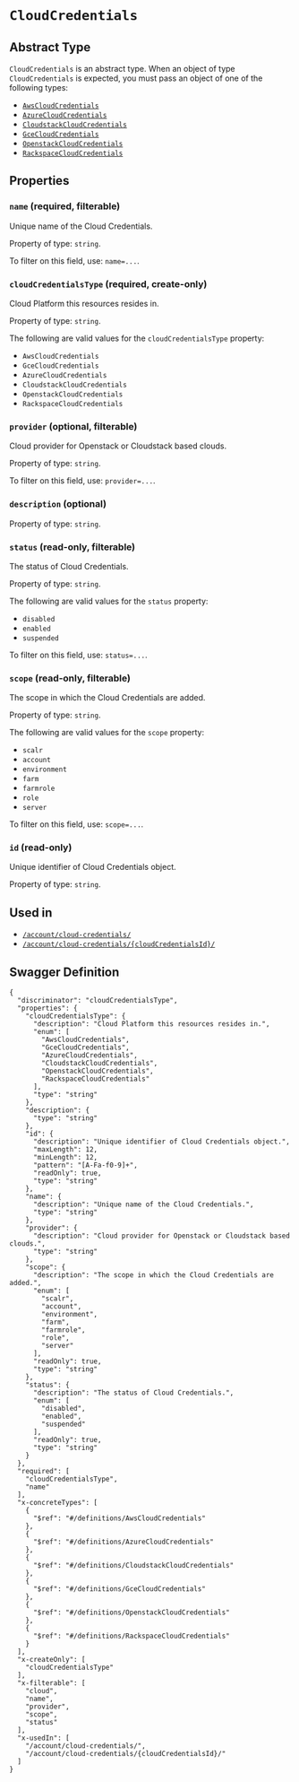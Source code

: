 # `CloudCredentials` #




## Abstract Type ##

`CloudCredentials` is an abstract type. When an object of type `CloudCredentials` is expected, you must pass an object of
one of the following types:

  + [`AwsCloudCredentials`](./../definitions/AwsCloudCredentials.mkd)
  + [`AzureCloudCredentials`](./../definitions/AzureCloudCredentials.mkd)
  + [`CloudstackCloudCredentials`](./../definitions/CloudstackCloudCredentials.mkd)
  + [`GceCloudCredentials`](./../definitions/GceCloudCredentials.mkd)
  + [`OpenstackCloudCredentials`](./../definitions/OpenstackCloudCredentials.mkd)
  + [`RackspaceCloudCredentials`](./../definitions/RackspaceCloudCredentials.mkd)




## Properties ##

### `name` (required, filterable) ###

Unique name of the Cloud Credentials.


Property of type: `string`.


To filter on this field, use: `name=...`.


### `cloudCredentialsType` (required, create-only) ###

Cloud Platform this resources resides in.


Property of type: `string`.

 
The following are valid values for the `cloudCredentialsType` property:
  + `AwsCloudCredentials`
  + `GceCloudCredentials`
  + `AzureCloudCredentials`
  + `CloudstackCloudCredentials`
  + `OpenstackCloudCredentials`
  + `RackspaceCloudCredentials`



### `provider` (optional, filterable) ###

Cloud provider for Openstack or Cloudstack based clouds.


Property of type: `string`.


To filter on this field, use: `provider=...`.


### `description` (optional) ###




Property of type: `string`.




### `status` (read-only, filterable) ###

The status of Cloud Credentials.


Property of type: `string`.

 
The following are valid values for the `status` property:
  + `disabled`
  + `enabled`
  + `suspended`

To filter on this field, use: `status=...`.


### `scope` (read-only, filterable) ###

The scope in which the Cloud Credentials are added.


Property of type: `string`.

 
The following are valid values for the `scope` property:
  + `scalr`
  + `account`
  + `environment`
  + `farm`
  + `farmrole`
  + `role`
  + `server`

To filter on this field, use: `scope=...`.


### `id` (read-only) ###

Unique identifier of Cloud Credentials object.


Property of type: `string`.






## Used in ##

  + [`/account/cloud-credentials/`](./../rest/api/v1beta0/account/cloud-credentials/)
  + [`/account/cloud-credentials/{cloudCredentialsId}/`](./../rest/api/v1beta0/account/cloud-credentials/{cloudCredentialsId}/)

## Swagger Definition ##

    {
      "discriminator": "cloudCredentialsType", 
      "properties": {
        "cloudCredentialsType": {
          "description": "Cloud Platform this resources resides in.", 
          "enum": [
            "AwsCloudCredentials", 
            "GceCloudCredentials", 
            "AzureCloudCredentials", 
            "CloudstackCloudCredentials", 
            "OpenstackCloudCredentials", 
            "RackspaceCloudCredentials"
          ], 
          "type": "string"
        }, 
        "description": {
          "type": "string"
        }, 
        "id": {
          "description": "Unique identifier of Cloud Credentials object.", 
          "maxLength": 12, 
          "minLength": 12, 
          "pattern": "[A-Fa-f0-9]+", 
          "readOnly": true, 
          "type": "string"
        }, 
        "name": {
          "description": "Unique name of the Cloud Credentials.", 
          "type": "string"
        }, 
        "provider": {
          "description": "Cloud provider for Openstack or Cloudstack based clouds.", 
          "type": "string"
        }, 
        "scope": {
          "description": "The scope in which the Cloud Credentials are added.", 
          "enum": [
            "scalr", 
            "account", 
            "environment", 
            "farm", 
            "farmrole", 
            "role", 
            "server"
          ], 
          "readOnly": true, 
          "type": "string"
        }, 
        "status": {
          "description": "The status of Cloud Credentials.", 
          "enum": [
            "disabled", 
            "enabled", 
            "suspended"
          ], 
          "readOnly": true, 
          "type": "string"
        }
      }, 
      "required": [
        "cloudCredentialsType", 
        "name"
      ], 
      "x-concreteTypes": [
        {
          "$ref": "#/definitions/AwsCloudCredentials"
        }, 
        {
          "$ref": "#/definitions/AzureCloudCredentials"
        }, 
        {
          "$ref": "#/definitions/CloudstackCloudCredentials"
        }, 
        {
          "$ref": "#/definitions/GceCloudCredentials"
        }, 
        {
          "$ref": "#/definitions/OpenstackCloudCredentials"
        }, 
        {
          "$ref": "#/definitions/RackspaceCloudCredentials"
        }
      ], 
      "x-createOnly": [
        "cloudCredentialsType"
      ], 
      "x-filterable": [
        "cloud", 
        "name", 
        "provider", 
        "scope", 
        "status"
      ], 
      "x-usedIn": [
        "/account/cloud-credentials/", 
        "/account/cloud-credentials/{cloudCredentialsId}/"
      ]
    }
